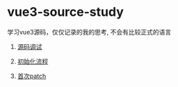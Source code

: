 # vue3-source-study
学习vue3源码，仅仅记录的我的思考, 不会有比较正式的语言



1. [源码调试](https://github.com/qinran0423/vue3-source-study/blob/main/doc/%E6%BA%90%E7%A0%81%E8%B0%83%E8%AF%95.md)

2. [初始化流程](https://github.com/qinran0423/vue3-source-study/blob/main/doc/%E5%88%9D%E5%A7%8B%E5%8C%96%E6%B5%81%E7%A8%8B.md)

3. [首次patch]()

   

